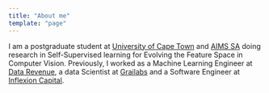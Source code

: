 ```yaml
---
title: "About me"
template: "page"
---
```


I am a postgraduate student at [University of Cape Town](https://www.uct.ac.za/) and [AIMS SA](https://aims.ac.za/) doing research in 
Self-Supervised learning for Evolving the Feature Space in Computer Vision. Previously, 
I worked as a Machine Learning Engineer at [Data Revenue](https://www.datarevenue.com/), a data Scientist at [Grailabs](http://www.grailabs.com/) and a Software
Engineer at [Inflexion Capital](http://inflexioncap.com/).


